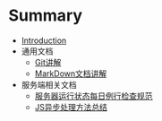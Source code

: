 # Summary

* [Introduction](README.md)
* 通用文档
  * [Git讲解](commonDoc/Git.md)
  * [MarkDown文档讲解](commonDoc/markdown.md)
* 服务端相关文档
  * [服务器运行状态每日例行检查规范](ServerDoc/gameServer.md)
  * [JS异步处理方法总结](ServerDoc/jsAsync.md)